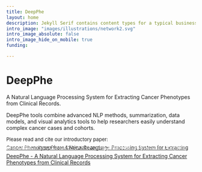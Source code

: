 ```yaml
---
title: DeepPhe
layout: home
description: Jekyll Serif contains content types for a typical business website. The theme is fully responsive, blazing fast and artfully illustrated.
intro_image: "images/illustrations/network2.svg"
intro_image_absolute: false
intro_image_hide_on_mobile: true
funding:

---
```

# DeepPhe

A Natural Language Processing System for Extracting Cancer Phenotypes from Clinical Records.

DeepPhe tools combine advanced NLP methods, summarization, data
models, and visual analytics tools to help researchers easily
understand complex cancer cases and cohorts.

<span style="font-size: small">Please read and cite our introductory paper:</span>

<span style="font-size: small;line-height:0.2px;color:white">
Savova, et al. 
<a href="https://dx.doi.org/10.1158%2F0008-5472.CAN-17-0615">DeepPhe - A Natural Language Processing System for Extracting Cancer Phenotypes from Clinical Records</a>
 Cancer Res. 2017 Nov. 1. 77(21)e115-e118. DOI:10.1158/0008-5472.CAN-17-0615.
</span>


[DeepPhe - A Natural Language Processing System for Extracting Cancer Phenotypes from Clinical Records](https://dx.doi.org/10.1158%2F0008-5472.CAN-17-0615)
